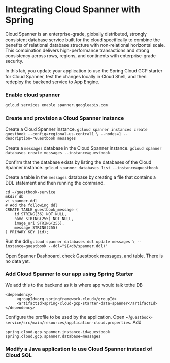 # Integrating Cloud Spanner with Spring
Cloud Spanner is an enterprise-grade, globally distributed, strongly consistent database service built for the cloud specifically to combine the benefits of relational database structure with non-relational horizontal scale. This combination delivers high-performance transactions and strong consistency across rows, regions, and continents with enterprise-grade security.

In this lab, you update your application to use the Spring Cloud GCP starter for Cloud Spanner, test the changes locally in Cloud Shell, and then redeploy the backend service to App Engine.

### Enable cloud spanner
`gcloud services enable spanner.googleapis.com`

### Create and provision a Cloud Spanner instance
Create a Cloud Spanner instance.
`gcloud spanner instances create guestbook --config=regional-us-central1 \ --nodes=1 --description="Guestbook messages`

Create a `messages` database in the Cloud Spanner instance.
`gcloud spanner databases create messages --instance=guestbook`

Confirm that the database exists by listing the databases of the Cloud Spanner instance.
`gcloud spanner databases list --instance=guestbook`

Create a table in the  `messages`  database by creating a file that contains a DDL statement and then running the command.
```
cd ~/guestbook-service 
mkdir db
vi spanner.ddl
# Add the following ddl
CREATE TABLE guestbook_message (
    id STRING(36) NOT NULL,
    name STRING(255) NOT NULL,
    image_uri STRING(255),
    message STRING(255)
) PRIMARY KEY (id);
``` 
Run the ddl
`gcloud spanner databases ddl update messages \ --instance=guestbook --ddl="$(<db/spanner.ddl)"`

Open Spanner Dashboard, check Guestbook messages,  and table. There is no data yet. 

### Add Cloud Spanner to our app using Spring Starter
We add this to the backend as it is where app would talk tothe DB
```
<dependency>
     <groupId>org.springframework.cloud</groupId>
     <artifactId>spring-cloud-gcp-starter-data-spanner</artifactId>
</dependency>

```
Configure the profile to be used by the application. Open ~/`guestbook-service/src/main/resources/application-cloud.properties`. Add

```
spring.cloud.gcp.spanner.instance-id=guestbook spring.cloud.gcp.spanner.database=messages
```

    
### Modify a Java application to use Cloud Spanner instead of Cloud SQL
<!--stackedit_data:
eyJoaXN0b3J5IjpbMTg1ODI2MjM5MSwtMTgzNDQ5Nzc1MSwtMj
kyNDU5MTQ0XX0=
-->